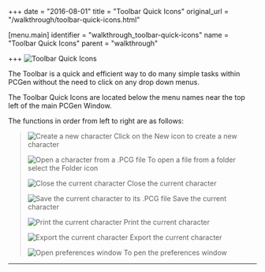 +++
date = "2016-08-01"
title = "Toolbar Quick Icons"
original_url = "/walkthrough/toolbar-quick-icons.html"

[menu.main]
    identifier = "walkthrough_toolbar-quick-icons"
    name = "Toolbar Quick Icons"
    parent = "walkthrough"
    
+++
![Toolbar Quick Icons](../images/menus/menu_menubar.png)

The Toolbar is a quick and efficient way to do many simple tasks within
PCGen without the need to click on any drop down menus.

The Toolbar Quick Icons are located below the menu names near the top
left of the main PCGen Window.

The functions in order from left to right are as follows:

> ![Create a new character](../images/toolbar/new16.png) Click on the
> New icon to create a new character
>
> ![Open a character from a .PCG file](../images/toolbar/open16.png) To
> open a file from a folder select the Folder icon
>
> ![Close the current character](../images/toolbar/close16.png) Close
> the current character
>
> ![Save the current character to its .PCG
> file](../images/toolbar/save16.png) Save the current character
>
> ![Print the current character](../images/toolbar/print16.png) Print
> the current character
>
> ![Export the current character](../images/toolbar/export16.png) Export
> the current character
>
> ![Open preferences window](../images/toolbar/preferences16.png) To pen
> the preferences window

------------------------------------------------------------------------



